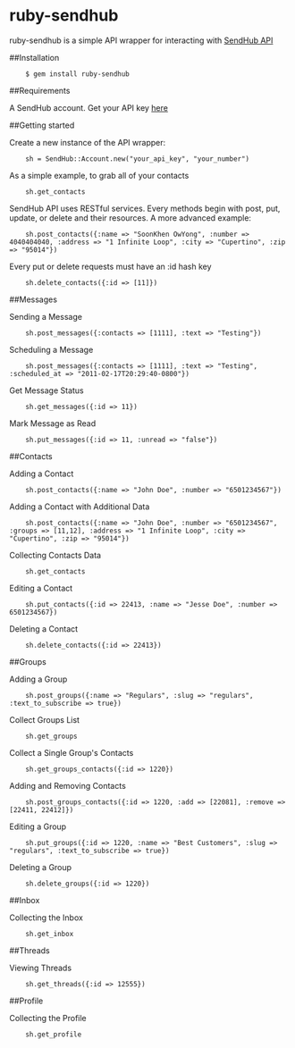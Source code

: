 # ruby-sendhub

ruby-sendhub is a simple API wrapper for interacting with [SendHub API](http://www.sendhub.com/developer)

##Installation

		$ gem install ruby-sendhub

##Requirements

A SendHub account. Get your API key [here](https://www.sendhub.com/settings)

##Getting started

Create a new instance of the API wrapper:

		sh = SendHub::Account.new("your_api_key", "your_number")
		
As a simple example, to grab all of your contacts

		sh.get_contacts

SendHub API uses RESTful services. Every methods begin with post, put, update, or delete and their resources. A more advanced example:

		sh.post_contacts({:name => "SoonKhen OwYong", :number => 4040404040, :address => "1 Infinite Loop", :city => "Cupertino", :zip => "95014"})

Every put or delete requests must have an :id hash key

		sh.delete_contacts({:id => [11]})

##Messages

Sending a Message

		sh.post_messages({:contacts => [1111], :text => "Testing"})

Scheduling a Message

		sh.post_messages({:contacts => [1111], :text => "Testing", :scheduled_at => "2011-02-17T20:29:40-0800"})

Get Message Status

		sh.get_messages({:id => 11})

Mark Message as Read

		sh.put_messages({:id => 11, :unread => "false"})

##Contacts

Adding a Contact

		sh.post_contacts({:name => "John Doe", :number => "6501234567"})

Adding a Contact with Additional Data

		sh.post_contacts({:name => "John Doe", :number => "6501234567", :groups => [11,12], :address => "1 Infinite Loop", :city => "Cupertino", :zip => "95014"})

Collecting Contacts Data

		sh.get_contacts

Editing a Contact

		sh.put_contacts({:id => 22413, :name => "Jesse Doe", :number => 6501234567})

Deleting a Contact

		sh.delete_contacts({:id => 22413})

##Groups

Adding a Group

		sh.post_groups({:name => "Regulars", :slug => "regulars", :text_to_subscribe => true})

Collect Groups List

		sh.get_groups

Collect a Single Group's Contacts

		sh.get_groups_contacts({:id => 1220})
		
Adding and Removing Contacts
		
		sh.post_groups_contacts({:id => 1220, :add => [22081], :remove => [22411, 22412]})

Editing a Group

		sh.put_groups({:id => 1220, :name => "Best Customers", :slug => "regulars", :text_to_subscribe => true})

Deleting a Group

		sh.delete_groups({:id => 1220})
		
##Inbox

Collecting the Inbox

		sh.get_inbox

##Threads

Viewing Threads

		sh.get_threads({:id => 12555})

##Profile

Collecting the Profile

		sh.get_profile
